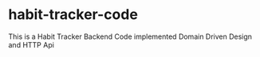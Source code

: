 # habit-tracker-code
This is a Habit Tracker Backend Code implemented Domain Driven Design and HTTP Api

